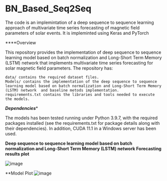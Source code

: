 # BN_Based_Seq2Seq
The code is an implemintation of a deep sequence to sequence learning approach of multivariate time series forecasting of magnetic field parameters of solar events. It is impleminted using Keras and PyTorch


****Overview

This repository provides the implementation of deep sequence to sequence learning model based on batch normalization and Long-Short Term Memory (LSTM) network that implements
multivariate time series forecasting for solar magnetic field parameters. The repository has:

    data/ contains the required dataset files.
    Models/ contains the implementation of the deep sequence to sequence learning model based on batch normalization and Long-Short Term Memory (LSTM) network  and baseline metods implementation.
    requirements.txt contains the libraries and tools needed to execute the models.
    
  ***Dependencies****

The models has been tested running under Python 3.9.7, with the required packages installed (see the requirements.txt for package details along with their dependencies). In addition, CUDA 11.1 in a Windows server has been used. 


**Deep sequence to sequence learning model based on batch normalization and Long-Short Term Memory (LSTM) network Forecasting results plot**


![image](https://user-images.githubusercontent.com/100083721/171737089-1003bd34-4e72-4d86-a7d8-eb053dd694cb.png)



**Model Plot
![image](https://user-images.githubusercontent.com/100083721/171737300-14d84bb6-0a8d-4b0e-b8d8-68cdf040ed37.png)
